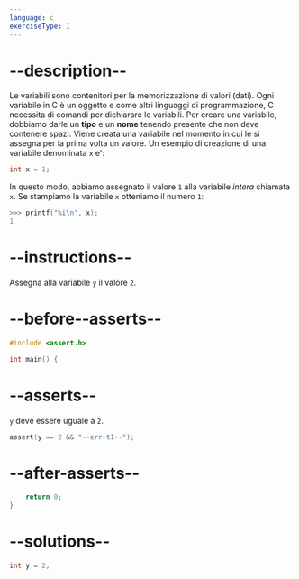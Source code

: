 ```yaml
---
language: c
exerciseType: 1
---
```


# --description--

Le variabili sono contenitori per la memorizzazione di valori (dati).
Ogni variabile in C è un oggetto e come altri linguaggi di programmazione, C necessita di comandi per dichiarare le variabili.
Per creare una variabile, dobbiamo darle un **tipo** e un **nome** tenendo presente che non deve contenere spazi.
Viene creata una variabile nel momento in cui le si assegna per la prima volta un valore.
Un esempio di creazione di una variabile denominata `x` e':
```c
int x = 1;
```
In questo modo, abbiamo assegnato il valore `1` alla variabile _intera_ chiamata `x`.
Se stampiamo la variabile `x` otteniamo il numero `1`:
```c
>>> printf("%i\n", x);
1
```

# --instructions--

Assegna alla variabile `y` il valore `2`.

# --before--asserts--

```c
#include <assert.h>

int main() {
```

# --asserts--

`y` deve essere uguale a `2`.

```c
assert(y == 2 && "--err-t1--");
```

# --after-asserts--

```c
    return 0;
}
```

# --solutions--

```c
int y = 2;
```

